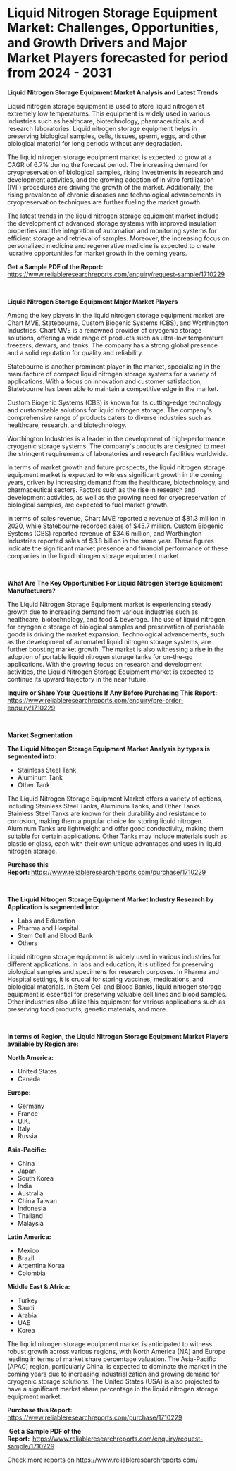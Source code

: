 <p><h1>Liquid Nitrogen Storage Equipment Market: Challenges, Opportunities, and Growth Drivers and Major Market Players forecasted for period from 2024 - 2031</h1></p><p><strong>Liquid Nitrogen Storage Equipment Market Analysis and Latest Trends</strong></p>
<p><p>Liquid nitrogen storage equipment is used to store liquid nitrogen at extremely low temperatures. This equipment is widely used in various industries such as healthcare, biotechnology, pharmaceuticals, and research laboratories. Liquid nitrogen storage equipment helps in preserving biological samples, cells, tissues, sperm, eggs, and other biological material for long periods without any degradation.</p><p>The liquid nitrogen storage equipment market is expected to grow at a CAGR of 6.7% during the forecast period. The increasing demand for cryopreservation of biological samples, rising investments in research and development activities, and the growing adoption of in vitro fertilization (IVF) procedures are driving the growth of the market. Additionally, the rising prevalence of chronic diseases and technological advancements in cryopreservation techniques are further fueling the market growth.</p><p>The latest trends in the liquid nitrogen storage equipment market include the development of advanced storage systems with improved insulation properties and the integration of automation and monitoring systems for efficient storage and retrieval of samples. Moreover, the increasing focus on personalized medicine and regenerative medicine is expected to create lucrative opportunities for market growth in the coming years.</p></p>
<p><strong>Get a Sample PDF of the Report:&nbsp;</strong> <a href="https://www.reliableresearchreports.com/enquiry/request-sample/1710229">https://www.reliableresearchreports.com/enquiry/request-sample/1710229</a></p>
<p>&nbsp;</p>
<p><strong>Liquid Nitrogen Storage Equipment Major Market Players</strong></p>
<p><p>Among the key players in the liquid nitrogen storage equipment market are Chart MVE, Statebourne, Custom Biogenic Systems (CBS), and Worthington Industries. Chart MVE is a renowned provider of cryogenic storage solutions, offering a wide range of products such as ultra-low temperature freezers, dewars, and tanks. The company has a strong global presence and a solid reputation for quality and reliability.</p><p>Statebourne is another prominent player in the market, specializing in the manufacture of compact liquid nitrogen storage systems for a variety of applications. With a focus on innovation and customer satisfaction, Statebourne has been able to maintain a competitive edge in the market.</p><p>Custom Biogenic Systems (CBS) is known for its cutting-edge technology and customizable solutions for liquid nitrogen storage. The company's comprehensive range of products caters to diverse industries such as healthcare, research, and biotechnology.</p><p>Worthington Industries is a leader in the development of high-performance cryogenic storage systems. The company's products are designed to meet the stringent requirements of laboratories and research facilities worldwide.</p><p>In terms of market growth and future prospects, the liquid nitrogen storage equipment market is expected to witness significant growth in the coming years, driven by increasing demand from the healthcare, biotechnology, and pharmaceutical sectors. Factors such as the rise in research and development activities, as well as the growing need for cryopreservation of biological samples, are expected to fuel market growth.</p><p>In terms of sales revenue, Chart MVE reported a revenue of $81.3 million in 2020, while Statebourne recorded sales of $45.7 million. Custom Biogenic Systems (CBS) reported revenue of $34.6 million, and Worthington Industries reported sales of $3.8 billion in the same year. These figures indicate the significant market presence and financial performance of these companies in the liquid nitrogen storage equipment market.</p></p>
<p>&nbsp;</p>
<p><strong>What Are The Key Opportunities For Liquid Nitrogen Storage Equipment Manufacturers?</strong></p>
<p><p>The Liquid Nitrogen Storage Equipment market is experiencing steady growth due to increasing demand from various industries such as healthcare, biotechnology, and food & beverage. The use of liquid nitrogen for cryogenic storage of biological samples and preservation of perishable goods is driving the market expansion. Technological advancements, such as the development of automated liquid nitrogen storage systems, are further boosting market growth. The market is also witnessing a rise in the adoption of portable liquid nitrogen storage tanks for on-the-go applications. With the growing focus on research and development activities, the Liquid Nitrogen Storage Equipment market is expected to continue its upward trajectory in the near future.</p></p>
<p><strong>Inquire or Share Your Questions If Any Before Purchasing This Report:</strong> <a href="https://www.reliableresearchreports.com/enquiry/pre-order-enquiry/1710229">https://www.reliableresearchreports.com/enquiry/pre-order-enquiry/1710229</a></p>
<p>&nbsp;</p>
<p><strong>Market Segmentation</strong></p>
<p><strong>The Liquid Nitrogen Storage Equipment Market Analysis by types is segmented into:</strong></p>
<p><ul><li>Stainless Steel Tank</li><li>Aluminum Tank</li><li>Other Tank</li></ul></p>
<p><p>The Liquid Nitrogen Storage Equipment Market offers a variety of options, including Stainless Steel Tanks, Aluminum Tanks, and Other Tanks. Stainless Steel Tanks are known for their durability and resistance to corrosion, making them a popular choice for storing liquid nitrogen. Aluminum Tanks are lightweight and offer good conductivity, making them suitable for certain applications. Other Tanks may include materials such as plastic or glass, each with their own unique advantages and uses in liquid nitrogen storage.</p></p>
<p><strong>Purchase this Report:&nbsp;</strong><a href="https://www.reliableresearchreports.com/purchase/1710229">https://www.reliableresearchreports.com/purchase/1710229</a></p>
<p>&nbsp;</p>
<p><strong>The Liquid Nitrogen Storage Equipment Market Industry Research by Application is segmented into:</strong></p>
<p><ul><li>Labs and Education</li><li>Pharma and Hospital</li><li>Stem Cell and Blood Bank</li><li>Others</li></ul></p>
<p><p>Liquid nitrogen storage equipment is widely used in various industries for different applications. In labs and education, it is utilized for preserving biological samples and specimens for research purposes. In Pharma and Hospital settings, it is crucial for storing vaccines, medications, and biological materials. In Stem Cell and Blood Banks, liquid nitrogen storage equipment is essential for preserving valuable cell lines and blood samples. Other industries also utilize this equipment for various applications such as preserving food products, genetic materials, and more.</p></p>
<p>&nbsp;</p>
<p><strong>In terms of Region, the Liquid Nitrogen Storage Equipment Market Players available by Region are:</strong></p>
<p>
    <p> <strong> North America: </strong>
        <ul>
            <li>United States</li>
            <li>Canada</li>
        </ul>
        </p> 
    <p> <strong> Europe: </strong>
        <ul>
            <li>Germany</li>
            <li>France</li>
            <li>U.K.</li>
            <li>Italy</li>
            <li>Russia</li>
        </ul>
        </p> 
    <p> <strong> Asia-Pacific: </strong>
        <ul>
            <li>China</li>
            <li>Japan</li>
            <li>South Korea</li>
            <li>India</li>
            <li>Australia</li>
            <li>China Taiwan</li>
            <li>Indonesia</li>
            <li>Thailand</li>
            <li>Malaysia</li>
        </ul>
        </p> 
    <p> <strong> Latin America: </strong>
        <ul>
            <li>Mexico</li>
            <li>Brazil</li>
            <li>Argentina Korea</li>
            <li>Colombia</li>
        </ul>
        </p> 
    <p> <strong> Middle East & Africa: </strong>
        <ul>
            <li>Turkey</li>
            <li>Saudi</li>
            <li>Arabia</li>
            <li>UAE</li>
            <li>Korea</li>
        </ul>
    </p>
    </p>
<p><p>The liquid nitrogen storage equipment market is anticipated to witness robust growth across various regions, with North America (NA) and Europe leading in terms of market share percentage valuation. The Asia-Pacific (APAC) region, particularly China, is expected to dominate the market in the coming years due to increasing industrialization and growing demand for cryogenic storage solutions. The United States (USA) is also projected to have a significant market share percentage in the liquid nitrogen storage equipment market.</p></p>
<p><strong>Purchase this Report: </strong><a href="https://www.reliableresearchreports.com/purchase/1710229">https://www.reliableresearchreports.com/purchase/1710229</a></p>
<p>&nbsp;<strong>Get a Sample PDF of the Report:&nbsp;&nbsp;</strong><a href="https://www.reliableresearchreports.com/enquiry/request-sample/1710229">https://www.reliableresearchreports.com/enquiry/request-sample/1710229</a></p>
<p><strong></strong></p>
<p>Check more reports on https://www.reliableresearchreports.com/</p>